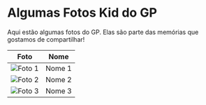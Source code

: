 # Algumas Fotos Kid do GP

Aqui estão algumas fotos do GP. Elas são parte das memórias que gostamos de compartilhar!

| Foto    | Nome  |
|---------|-------|
| ![Foto 1](ellisonPanda/memorias/fotos_kid/panda.jpg) | Nome 1 |
| ![Foto 2](ellisonPanda/memorias/fotos_kid/erika.jpg) | Nome 2 |
| ![Foto 3](ellisonPanda/memorias/fotos_kid/rani.jpg)  | Nome 3 |
